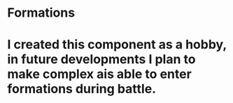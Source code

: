 # Formations
# I created this component  as a hobby, in future developments I plan to make complex ais able to enter formations during battle.
